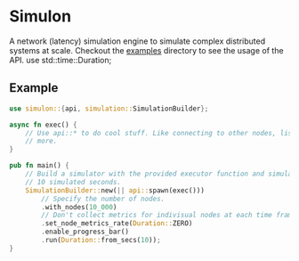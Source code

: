 # Simulon

A network (latency) simulation engine to simulate complex distributed systems at scale. Checkout the [examples](./examples/)
directory to see the usage of the API.
use std::time::Duration;

## Example

```rs
use simulon::{api, simulation::SimulationBuilder};

async fn exec() {
    // Use api::* to do cool stuff. Like connecting to other nodes, listening on a port and
    // more.
}

pub fn main() {
    // Build a simulator with the provided executor function and simulate for
    // 10 simulated seconds.
    SimulationBuilder::new(|| api::spawn(exec()))
        // Specify the number of nodes.
        .with_nodes(10_000)
        // Don't collect metrics for indivisual nodes at each time frame.
        .set_node_metrics_rate(Duration::ZERO)
        .enable_progress_bar()
        .run(Duration::from_secs(10));
}
```
